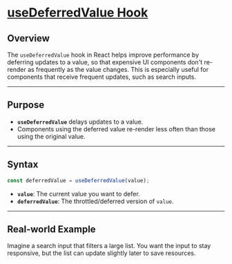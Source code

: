 # [useDeferredValue Hook](https://youtu.be/jCGMedd6IWA?si=_K5wCGascApVN2Iu)


## Overview

The `useDeferredValue` hook in React helps improve performance by deferring updates to a value, so that expensive UI components don't re-render as frequently as the value changes. This is especially useful for components that receive frequent updates, such as search inputs.

---

## Purpose

- **`useDeferredValue`** delays updates to a value.
- Components using the deferred value re-render less often than those using the original value.

---

## Syntax

```jsx
const deferredValue = useDeferredValue(value);
```
- **`value`**: The current value you want to defer.
- **`deferredValue`**: The throttled/deferred version of `value`.

---

## Real-world Example

Imagine a search input that filters a large list. You want the input to stay responsive, but the list can update slightly later to save resources.

